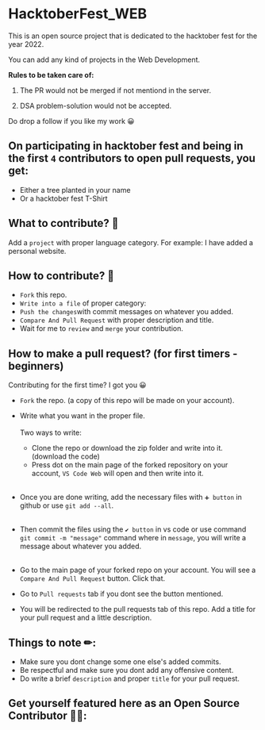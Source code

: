 # HacktoberFest_WEB

This is an open source project that is dedicated to the hacktober fest for the year 2022. 

You can add any kind of projects in the Web Development.

**Rules to be taken care of:**

1. The PR would not be merged if not mentiond in the server.


2. DSA problem-solution would not be accepted.

Do drop a follow if you like my work 😀

## On participating in hacktober fest and being in the first `4` contributors to open pull requests, you get:
- Either a tree planted in your name
- Or a hacktober fest T-Shirt

## What to contribute? 🤔

Add a `project` with proper language category.
For example: I have added a personal website.


## How to contribute? 🤝

- `Fork` this repo.
- `Write into a file` of proper category: <br/>
- `Push the changes`with commit messages on whatever you added.
- `Compare And Pull Request` with proper description and title.
-  Wait for me to `review` and `merge` your contribution.

## How to make a pull request? (for first timers - beginners)

Contributing for the first time? I got you 😀

- `Fork` the repo. (a copy of this repo will be made on your account).



- Write what you want in the proper file.<br/><br/>
    Two ways to write: <br/>
  - Clone the repo or download the zip folder and write into it. (download the code)
  - Press dot on the main page of the forked repository on your account, `VS Code Web` will open and then write into it.<br/><br/>
- Once you are done writing, add the necessary files with `➕ button` in github or use `git add --all`.<br/><br/>
- Then commit the files using the `✔ button` in vs code or use command `git commit -m "message"` command where in `message`, you will write a message about whatever you added.<br/><br/>



- Go to the main page of your forked repo on your account. You will see a `Compare And Pull Request` button. Click that.



- Go to `Pull requests` tab if you dont see the button mentioned.



- You will be redirected to the pull requests tab of this repo. Add a title for your pull request and a little description.

## Things to note ✏:

- Make sure you dont change some one else's added commits.
- Be respectful and make sure you dont add any offensive content.
- Do write a brief `description` and proper `title` for your pull request.



## Get yourself featured here as an Open Source Contributor 🎉🙌:
